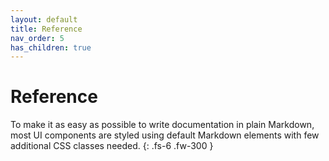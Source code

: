 ```yaml
---
layout: default
title: Reference
nav_order: 5
has_children: true
---
```


# Reference

To make it as easy as possible to write documentation in plain Markdown, most UI components are styled using default Markdown elements with few additional CSS classes needed.
{: .fs-6 .fw-300 }